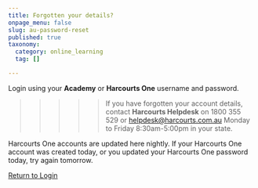 ```yaml
---
title: Forgotten your details?
onpage_menu: false
slug: au-password-reset
published: true
taxonomy:
  category: online_learning
  tag: []

---
```


Login using your **Academy** or **Harcourts One** username and password.

>>>>> If you have forgotten your account details, contact **Harcourts Helpdesk** on 1800 355 529 or [helpdesk@harcourts.com.au](mailto:helpdesk@harcourts.com.au) Monday to Friday 8:30am-5:00pm in your state.

Harcourts One accounts are updated here nightly. If your Harcourts One account was created today, or you updated your Harcourts One password today, try again tomorrow.

<i class="fa fa-chevron-left"></i> [Return to Login](https://www.academyrealestatetraining.com/au/moodle/login/index.php)
